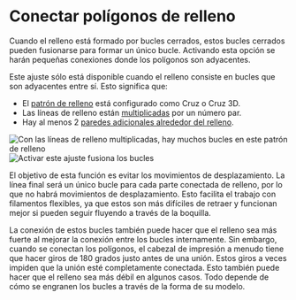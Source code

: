 Conectar polígonos de relleno
====
Cuando el relleno está formado por bucles cerrados, estos bucles cerrados pueden fusionarse para formar un único bucle. Activando esta opción se harán pequeñas conexiones donde los polígonos son adyacentes.

Este ajuste sólo está disponible cuando el relleno consiste en bucles que son adyacentes entre sí. Esto significa que:
* El [patrón de relleno](infill_pattern.md) está configurado como Cruz o Cruz 3D.
* Las líneas de relleno están [multiplicadas](infill_multiplier.md) por un número par.
* Hay al menos 2 [paredes adicionales alrededor del relleno](infill_wall_line_count.md).

<!--screenshot {
"image_path": "connect_infill_polygons_disabled.png",
"models": [{"script": "hexagonal_prism.scad"}],
"camera_position": [0, 0, 180],
"settings": {
    "top_layers": 0,
    "infill_pattern": "triangles",
    "infill_multiplier": 2,
    "zig_zaggify_infill": true,
    "connect_infill_polygons": false
},
"colours": 32
}-->
<!--screenshot {
"image_path": "connect_infill_polygons_enabled.png",
"models": [{"script": "hexagonal_prism.scad"}],
"camera_position": [0, 0, 180],
"settings": {
    "top_layers": 0,
    "infill_pattern": "triangles",
    "infill_multiplier": 2,
    "zig_zaggify_infill": true,
    "connect_infill_polygons": true
},
"colours": 32
}-->
![Con las líneas de relleno multiplicadas, hay muchos bucles en este patrón de relleno](../images/connect_infill_polygons_disabled.png)
![Activar este ajuste fusiona los bucles](../images/connect_infill_polygons_enabled.png)

El objetivo de esta función es evitar los movimientos de desplazamiento. La línea final será un único bucle para cada parte conectada de relleno, por lo que no habrá movimientos de desplazamiento. Esto facilita el trabajo con filamentos flexibles, ya que estos son más difíciles de retraer y funcionan mejor si pueden seguir fluyendo a través de la boquilla.

La conexión de estos bucles también puede hacer que el relleno sea más fuerte al mejorar la conexión entre los bucles internamente. Sin embargo, cuando se conectan los polígonos, el cabezal de impresión a menudo tiene que hacer giros de 180 grados justo antes de una unión. Estos giros a veces impiden que la unión esté completamente conectada. Esto también puede hacer que el relleno sea más débil en algunos casos. Todo depende de cómo se engranen los bucles a través de la forma de su modelo.
